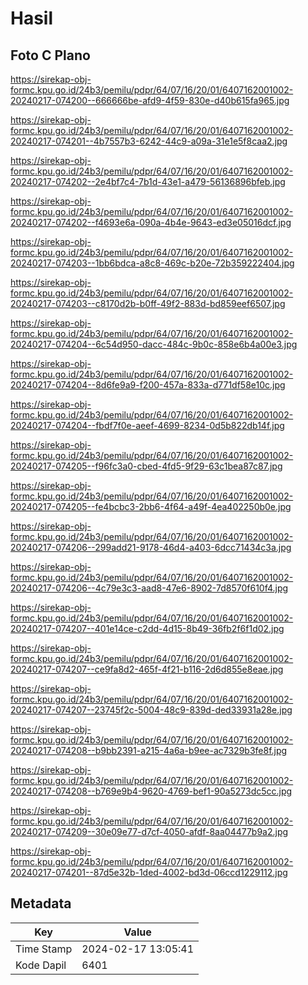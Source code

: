 # Hasil

## Foto C Plano

https://sirekap-obj-formc.kpu.go.id/24b3/pemilu/pdpr/64/07/16/20/01/6407162001002-20240217-074200--666666be-afd9-4f59-830e-d40b615fa965.jpg

https://sirekap-obj-formc.kpu.go.id/24b3/pemilu/pdpr/64/07/16/20/01/6407162001002-20240217-074201--4b7557b3-6242-44c9-a09a-31e1e5f8caa2.jpg

https://sirekap-obj-formc.kpu.go.id/24b3/pemilu/pdpr/64/07/16/20/01/6407162001002-20240217-074202--2e4bf7c4-7b1d-43e1-a479-56136896bfeb.jpg

https://sirekap-obj-formc.kpu.go.id/24b3/pemilu/pdpr/64/07/16/20/01/6407162001002-20240217-074202--f4693e6a-090a-4b4e-9643-ed3e05016dcf.jpg

https://sirekap-obj-formc.kpu.go.id/24b3/pemilu/pdpr/64/07/16/20/01/6407162001002-20240217-074203--1bb6bdca-a8c8-469c-b20e-72b359222404.jpg

https://sirekap-obj-formc.kpu.go.id/24b3/pemilu/pdpr/64/07/16/20/01/6407162001002-20240217-074203--c8170d2b-b0ff-49f2-883d-bd859eef6507.jpg

https://sirekap-obj-formc.kpu.go.id/24b3/pemilu/pdpr/64/07/16/20/01/6407162001002-20240217-074204--6c54d950-dacc-484c-9b0c-858e6b4a00e3.jpg

https://sirekap-obj-formc.kpu.go.id/24b3/pemilu/pdpr/64/07/16/20/01/6407162001002-20240217-074204--8d6fe9a9-f200-457a-833a-d771df58e10c.jpg

https://sirekap-obj-formc.kpu.go.id/24b3/pemilu/pdpr/64/07/16/20/01/6407162001002-20240217-074204--fbdf7f0e-aeef-4699-8234-0d5b822db14f.jpg

https://sirekap-obj-formc.kpu.go.id/24b3/pemilu/pdpr/64/07/16/20/01/6407162001002-20240217-074205--f96fc3a0-cbed-4fd5-9f29-63c1bea87c87.jpg

https://sirekap-obj-formc.kpu.go.id/24b3/pemilu/pdpr/64/07/16/20/01/6407162001002-20240217-074205--fe4bcbc3-2bb6-4f64-a49f-4ea402250b0e.jpg

https://sirekap-obj-formc.kpu.go.id/24b3/pemilu/pdpr/64/07/16/20/01/6407162001002-20240217-074206--299add21-9178-46d4-a403-6dcc71434c3a.jpg

https://sirekap-obj-formc.kpu.go.id/24b3/pemilu/pdpr/64/07/16/20/01/6407162001002-20240217-074206--4c79e3c3-aad8-47e6-8902-7d8570f610f4.jpg

https://sirekap-obj-formc.kpu.go.id/24b3/pemilu/pdpr/64/07/16/20/01/6407162001002-20240217-074207--401e14ce-c2dd-4d15-8b49-36fb2f6f1d02.jpg

https://sirekap-obj-formc.kpu.go.id/24b3/pemilu/pdpr/64/07/16/20/01/6407162001002-20240217-074207--ce9fa8d2-465f-4f21-b116-2d6d855e8eae.jpg

https://sirekap-obj-formc.kpu.go.id/24b3/pemilu/pdpr/64/07/16/20/01/6407162001002-20240217-074207--23745f2c-5004-48c9-839d-ded33931a28e.jpg

https://sirekap-obj-formc.kpu.go.id/24b3/pemilu/pdpr/64/07/16/20/01/6407162001002-20240217-074208--b9bb2391-a215-4a6a-b9ee-ac7329b3fe8f.jpg

https://sirekap-obj-formc.kpu.go.id/24b3/pemilu/pdpr/64/07/16/20/01/6407162001002-20240217-074208--b769e9b4-9620-4769-bef1-90a5273dc5cc.jpg

https://sirekap-obj-formc.kpu.go.id/24b3/pemilu/pdpr/64/07/16/20/01/6407162001002-20240217-074209--30e09e77-d7cf-4050-afdf-8aa04477b9a2.jpg

https://sirekap-obj-formc.kpu.go.id/24b3/pemilu/pdpr/64/07/16/20/01/6407162001002-20240217-074201--87d5e32b-1ded-4002-bd3d-06ccd1229112.jpg


## Metadata

| Key        | Value               |
| ---------- | ------------------- |
| Time Stamp | 2024-02-17 13:05:41 |
| Kode Dapil | 6401                |



